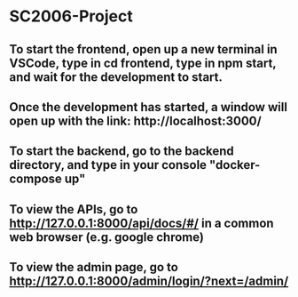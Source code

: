 # SC2006-Project

## To start the frontend, open up a new terminal in VSCode, type in cd frontend, type in npm start, and wait for the development to start.
## Once the development has started, a window will open up with the link: http://localhost:3000/

## To start the backend, go to the backend directory, and type in your console "docker-compose up"
## To view the APIs, go to http://127.0.0.1:8000/api/docs/#/ in a common web browser (e.g. google chrome)
## To view the admin page, go to http://127.0.0.1:8000/admin/login/?next=/admin/
